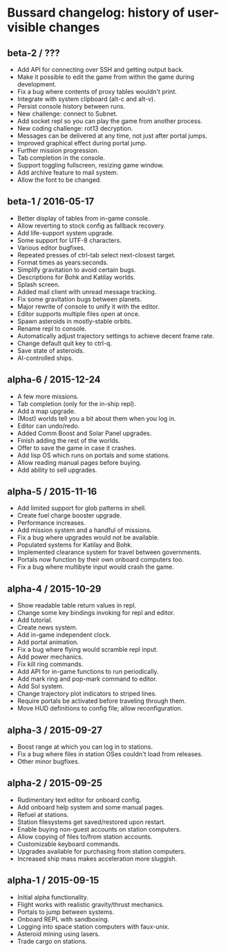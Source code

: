 # Bussard changelog: history of user-visible changes

## beta-2 / ???

* Add API for connecting over SSH and getting output back.
* Make it possible to edit the game from within the game during development.
* Fix a bug where contents of proxy tables wouldn't print.
* Integrate with system clipboard (alt-c and alt-v).
* Persist console history between runs.
* New challenge: connect to Subnet.
* Add socket repl so you can play the game from another process.
* New coding challenge: rot13 decryption.
* Messages can be delivered at any time, not just after portal jumps.
* Improved graphical effect during portal jump.
* Further mission progression.
* Tab completion in the console.
* Support toggling fullscreen, resizing game window.
* Add archive feature to mail system.
* Allow the font to be changed.

## beta-1 / 2016-05-17

* Better display of tables from in-game console.
* Allow reverting to stock config as fallback recovery.
* Add life-support system upgrade.
* Some support for UTF-8 characters.
* Various editor bugfixes.
* Repeated presses of ctrl-tab select next-closest target.
* Format times as years:seconds.
* Simplify gravitation to avoid certain bugs.
* Descriptions for Bohk and Katilay worlds.
* Splash screen.
* Added mail client with unread message tracking.
* Fix some gravitation bugs between planets.
* Major rewrite of console to unify it with the editor.
* Editor supports multiple files open at once.
* Spawn asteroids in mostly-stable orbits.
* Rename repl to console.
* Automatically adjust trajectory settings to achieve decent frame rate.
* Change default quit key to ctrl-q.
* Save state of asteroids.
* AI-controlled ships.

## alpha-6 / 2015-12-24

* A few more missions.
* Tab completion (only for the in-ship repl).
* Add a map upgrade.
* (Most) worlds tell you a bit about them when you log in.
* Editor can undo/redo.
* Added Comm Boost and Solar Panel upgrades.
* Finish adding the rest of the worlds.
* Offer to save the game in case it crashes.
* Add lisp OS which runs on portals and some stations.
* Allow reading manual pages before buying.
* Add ability to sell upgrades.

## alpha-5 / 2015-11-16

* Add limited support for glob patterns in shell.
* Create fuel charge booster upgrade.
* Performance increases.
* Add mission system and a handful of missions.
* Fix a bug where upgrades would not be available.
* Populated systems for Katilay and Bohk.
* Implemented clearance system for travel between governments.
* Portals now function by their own onboard computers too.
* Fix a bug where multibyte input would crash the game.

## alpha-4 / 2015-10-29

* Show readable table return values in repl.
* Change some key bindings invoking for repl and editor.
* Add tutorial.
* Create news system.
* Add in-game independent clock.
* Add portal animation.
* Fix a bug where flying would scramble repl input.
* Add power mechanics.
* Fix kill ring commands.
* Add API for in-game functions to run periodically.
* Add mark ring and pop-mark command to editor.
* Add Sol system.
* Change trajectory plot indicators to striped lines.
* Require portals be activated before traveling through them.
* Move HUD definitions to config file; allow reconfiguration.

## alpha-3 / 2015-09-27

* Boost range at which you can log in to stations.
* Fix a bug where files in station OSes couldn't load from releases.
* Other minor bugfixes.

## alpha-2 / 2015-09-25

* Rudimentary text editor for onboard config.
* Add onboard help system and some manual pages.
* Refuel at stations.
* Station filesystems get saved/restored upon restart.
* Enable buying non-guest accounts on station computers.
* Allow copying of files to/from station accounts.
* Customizable keyboard commands.
* Upgrades available for purchasing from station computers.
* Increased ship mass makes acceleration more sluggish.

## alpha-1 / 2015-09-15

* Initial alpha functionality.
* Flight works with realistic gravity/thrust mechanics.
* Portals to jump between systems.
* Onboard REPL with sandboxing.
* Logging into space station computers with faux-unix.
* Asteroid mining using lasers.
* Trade cargo on stations.
